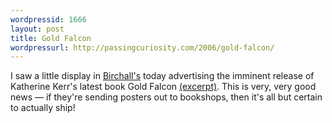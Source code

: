 ```yaml
--- 
wordpressid: 1666
layout: post
title: Gold Falcon
wordpressurl: http://passingcuriosity.com/2006/gold-falcon/
---
```

I saw a little display in <a href="http://birchalls.com.au/">Birchall's</a> today advertising the imminent release of Katherine Kerr's latest book <span class="title">Gold Falcon</span> <a href="http://www.deverry.com/goldexcp.html">(excerpt)</a>. This is very, very good news &mdash; if they're sending posters out to bookshops, then it's all but certain to actually ship!

